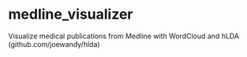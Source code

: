 # medline_visualizer
Visualize medical publications from Medline with WordCloud and hLDA (github.com/joewandy/hlda)
